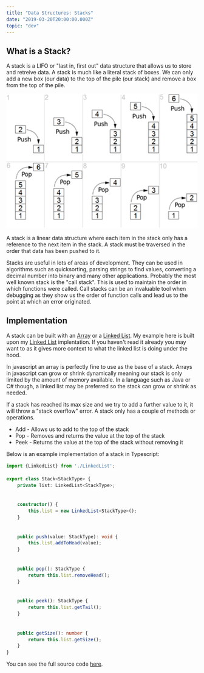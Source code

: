 ```yaml
---
title: "Data Structures: Stacks"
date: "2019-03-20T20:00:00.000Z"
topic: "dev"
---
```


## What is a Stack?
A stack is a LIFO or "last in, first out" data structure that allows us to store and retreive data. A stack is much like a literal stack of boxes. We can only add a new box (our data) to the top of the pile (our stack) and remove a box from the top of the pile.

![Example of pushing to and popping from a stack](./stack-data-structure.png)

A stack is a linear data structure where each item in the stack only has a reference to the next item in the stack. A stack must be traversed in the order that data has been pushed to it.

Stacks are useful in lots of areas of development. They can be used in algorithms such as quicksorting, parsing strings to find values, converting a decimal number into binary and many other applications. Probably the most well known stack is the "call stack". This is used to maintain the order in which functions were called. Call stacks can be an invaluable tool when debugging as they show us the order of function calls and lead us to the point at which an error originated.

## Implementation
A stack can be built with an [Array](https://www.dantony.uk/data-arrays/) or a [Linked List](https://www.dantony.uk/data-linked-lists/). My example here is built upon my [Linked List](https://www.dantony.uk/data-linked-lists/) implentation. If you haven't read it already you may want to as it gives more context to what the linked list is doing under the hood.

In javascript an array is perfectly fine to use as the base of a stack. Arrays in javascript can grow or shrink dynamically meaning our stack is only limited by the amount of memory available. In a language such as Java or C# though, a linked list may be preferred so the stack can grow or shrink as needed.

If a stack has reached its max size and we try to add a further value to it, it will throw a "stack overflow" error. A stack only has a couple of methods or operations.

- Add - Allows us to add to the top of the stack
- Pop - Removes and returns the value at the top of the stack
- Peek - Returns the value at the top of the stack without removing it

Below is an example implementation of a stack in Typescript:

```typescript
import {LinkedList} from './LinkedList';

export class Stack<StackType> {
    private list: LinkedList<StackType>;


    constructor() {
        this.list = new LinkedList<StackType>();
    }


    public push(value: StackType): void {
        this.list.addToHead(value);
    }


    public pop(): StackType {
        return this.list.removeHead();
    }


    public peek(): StackType {
        return this.list.getTail();
    }


    public getSize(): number {
        return this.list.getSize();
    }
}

```

You can see the full source code [here](https://github.com/de86/datastructures/blob/master/src/Stack.ts).